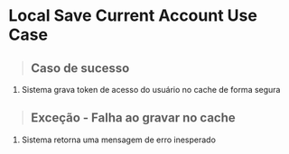 # Local Save Current Account Use Case

> ## Caso de sucesso

1. Sistema grava token de acesso do usuário no cache de forma segura

> ## Exceção - Falha ao gravar no cache

1. Sistema retorna uma mensagem de erro inesperado
